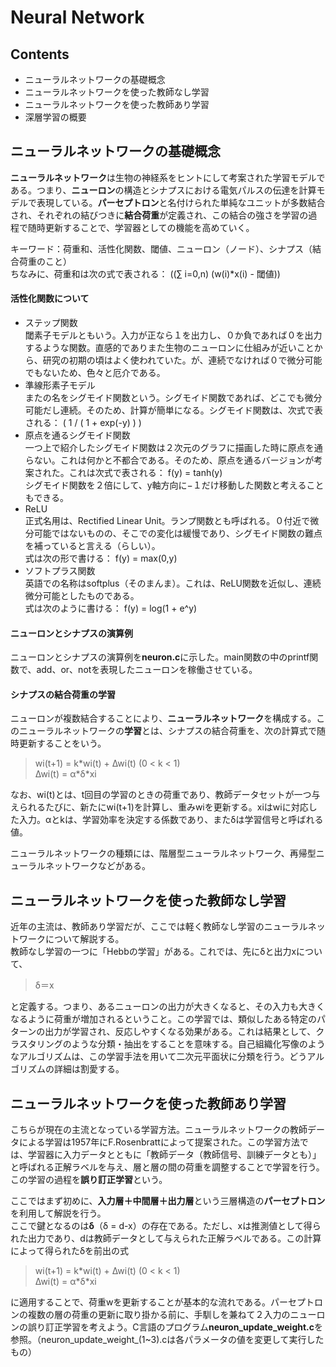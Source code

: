 # Neural Network  

## Contents
- ニューラルネットワークの基礎概念
- ニューラルネットワークを使った教師なし学習
- ニューラルネットワークを使った教師あり学習
- 深層学習の概要


## ニューラルネットワークの基礎概念

**ニューラルネットワーク**は生物の神経系をヒントにして考案された学習モデルである。つまり、**ニューロン**の構造とシナプスにおける電気パルスの伝達を計算モデルで表現している。**パーセプトロン**と名付けられた単純なユニットが多数結合され、それぞれの結びつきに**結合荷重**が定義され、この結合の強さを学習の過程で随時更新することで、学習器としての機能を高めていく。  

キーワード：荷重和、活性化関数、閾値、ニューロン（ノード）、シナプス（結合荷重のこと）  
ちなみに、荷重和は次の式で表される： ((∑ i=0,n) (w(i)\*x(i) - 閾値))  

#### 活性化関数について  
- ステップ関数  
閾素子モデルともいう。入力が正なら１を出力し、０か負であれば０を出力するような関数。直感的でありまた生物のニューロンに仕組みが近いことから、研究の初期の頃はよく使われていた。が、連続でなければ０で微分可能でもないため、色々と厄介である。  
- 準線形素子モデル  
またの名をシグモイド関数という。シグモイド関数であれば、どこでも微分可能だし連続。そのため、計算が簡単になる。シグモイド関数は、次式で表される： ( 1 / ( 1 + exp(-y) ) )  
- 原点を通るシグモイド関数  
一つ上で紹介したシグモイド関数は２次元のグラフに描画した時に原点を通らない。これは何かと不都合である。そのため、原点を通るバージョンが考案された。これは次式で表される： f(y) = tanh(y)  
シグモイド関数を２倍にして、y軸方向に−１だけ移動した関数と考えることもできる。  
- ReLU  
正式名用は、Rectified Linear Unit。ランプ関数とも呼ばれる。０付近で微分可能ではないものの、そこでの変化は緩慢であり、シグモイド関数の難点を補っていると言える（らしい）。  
式は次の形で書ける： f(y) = max(0,y)  
- ソフトプラス関数  
英語での名称はsoftplus（そのまんま）。これは、ReLU関数を近似し、連続微分可能としたものである。  
式は次のように書ける：  f(y) = log(1 + e^y)  

#### ニューロンとシナプスの演算例
ニューロンとシナプスの演算例を**neuron.c**に示した。main関数の中のprintf関数で、add、or、notを表現したニューロンを稼働させている。

#### シナプスの結合荷重の学習
ニューロンが複数結合することにより、**ニューラルネットワーク**を構成する。このニューラルネットワークの**学習**とは、シナプスの結合荷重を、次の計算式で随時更新することをいう。  

> wi(t+1) = k\*wi(t) + ∆wi(t) (0 < k < 1)  
> ∆wi(t) = α\*δ\*xi  

なお、wi(t)とは、t回目の学習のときの荷重であり、教師データセットが一つ与えられるたびに、新たにwi(t+1)を計算し、重みwiを更新する。xiはwiに対応した入力。αとkは、学習効率を決定する係数であり、またδは学習信号と呼ばれる値。  

ニューラルネットワークの種類には、階層型ニューラルネットワーク、再帰型ニューラルネットワークなどがある。  


## ニューラルネットワークを使った教師なし学習

近年の主流は、教師あり学習だが、ここでは軽く教師なし学習のニューラルネットワークについて解説する。  
教師なし学習の一つに「Hebbの学習」がある。これでは、先にδと出力xについて、  

> δ＝x  

と定義する。つまり、あるニューロンの出力が大きくなると、その入力も大きくなるように荷重が増加されるということ。この学習では、類似したある特定のパターンの出力が学習され、反応しやすくなる効果がある。これは結果として、クラスタリングのような分類・抽出をすることを意味する。自己組織化写像のようなアルゴリズムは、この学習手法を用いて二次元平面状に分類を行う。どうアルゴリズムの詳細は割愛する。


## ニューラルネットワークを使った教師あり学習

こちらが現在の主流となっている学習方法。ニューラルネットワークの教師データによる学習は1957年にF.Rosenbrattによって提案された。この学習方法では、学習器に入力データとともに「教師データ（教師信号、訓練データとも）」と呼ばれる正解ラベルを与え、層と層の間の荷重を調整することで学習を行う。この学習の過程を**誤り訂正学習**という。  
  
ここではまず初めに、**入力層＋中間層＋出力層**という三層構造の**パーセプトロン**を利用して解説を行う。  
ここで鍵となるのは**δ**（δ = d-x）の存在である。ただし、xは推測値として得られた出力であり、dは教師データとして与えられた正解ラベルである。この計算によって得られたδを前出の式  

> wi(t+1) = k\*wi(t) + ∆wi(t) (0 < k < 1)  
> ∆wi(t) = α\*δ\*xi  

に適用することで、荷重wを更新することが基本的な流れである。パーセプトロンの複数の層の荷重の更新に取り掛かる前に、手馴しを兼ねて２入力のニューロンの誤り訂正学習を考えよう。C言語のプログラム**neuron_update_weight.c**を参照。（neuron_update_weight_(1~3).cは各パラメータの値を変更して実行したもの）  

